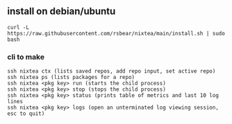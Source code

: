 ## install on debian/ubuntu
`curl -L https://raw.githubusercontent.com/rsbear/nixtea/main/install.sh | sudo bash`


### cli to make
    ssh nixtea ctx (lists saved repos, add repo input, set active repo)
    ssh nixtea ps (lists packages for a repo)
    ssh nixtea <pkg key> run (starts the child process)
    ssh nixtea <pkg key> stop (stops the child process)
    ssh nixtea <pkg key> status (prints table of metrics and last 10 log lines
    ssh nixtea <pkg key> logs (open an unterminated log viewing session, esc to quit)


